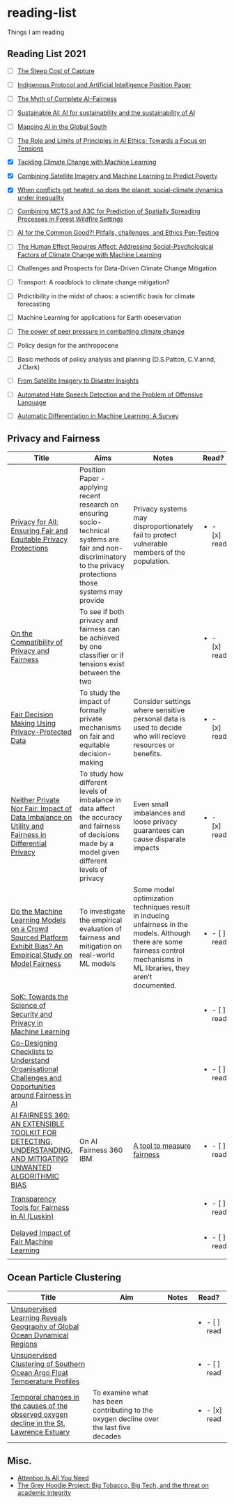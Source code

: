 # reading-list

Things I am reading 

## Reading List 2021

- [ ] [The Steep Cost of Capture](https://interactions.acm.org/archive/view/november-december-2021/the-steep-cost-of-capture)

- [ ] [Indigenous Protocol and Artificial Intelligence Position Paper](https://spectrum.library.concordia.ca/id/eprint/986506/)
- [ ] [The Myth of Complete AI-Fairness](https://arxiv.org/abs/2104.12544)
- [ ] [Sustainable AI: AI for sustainability and the sustainability of AI](https://link.springer.com/article/10.1007/s43681-021-00043-6)
- [ ] [Mapping AI in the Global South](https://points.datasociety.net/ai-in-the-global-south-sites-and-vocabularies-e3b67d631508)


- [ ] [The Role and Limits of Principles in AI Ethics: Towards a Focus on Tensions](https://dl.acm.org/doi/pdf/10.1145/3306618.3314289)
- [x] [Tackling Climate Change with Machine Learning](https://arxiv.org/pdf/1906.05433.pdf)
- [x]  [Combining Satellite Imagery and Machine Learning to Predict Poverty](http://science.sciencemag.org/content/353/6301/790.long)
- [x] [When conflicts get heated, so does the planet: social-climate dynamics under inequality](https://www.biorxiv.org/content/10.1101/2020.09.15.298760v1)
- [ ] [Combining MCTS and A3C for Prediction of Spatially Spreading Processes in Forest Wildfire Settings](https://uwaterloo.ca/scholar/sites/ca.scholar/files/mcrowley/files/Canadian_AI_forestfire_2.pdf)
- [ ] [AI for the Common Good?! Pitfalls, challenges, and Ethics Pen-Testing](https://arxiv.org/pdf/1810.12847.pdf)
- [ ] [The Human Effect Requires Affect: Addressing Social-Psychological Factors of Climate Change with Machine Learning](https://www.climatechange.ai/papers/neurips2020/76)
- [ ] Challenges and Prospects for Data-Driven Climate Change Mitigation
- [ ] Transport: A roadblock to climate change mitigation?
- [ ] Prdictibility in the midst of chaos: a scientific basis for climate forecasting
- [ ] Machine Learning for applications for Earth obeservation
- [ ] [The power of peer pressure in combatting climate change](https://www.greenbiz.com/blog/2010/01/19/power-peer-pressure-combatting-climate-change)
- [ ] Policy design for the anthropocene
- [ ] Basic methods of policy analysis and planning (D.S.Patton, C.V.annd, J.Clark)
- [ ] [From Satellite Imagery to Disaster Insights](https://aiforsocialgood.github.io/2018/pdfs/track1/23-From_Satellite_Imagery_to_Disaster_Insights.pdf)
- [ ] [Automated Hate Speech Detection and the Problem of Offensive Language](https://aiforsocialgood.github.io/2018/pdfs/track1/23-From_Satellite_Imagery_to_Disaster_Insights.pdf)
- [ ] [Automatic Differentiation in Machine Learning: A Survey](https://arxiv.org/abs/1502.05767)

## Privacy and Fairness

Title | Aims | Notes | Read?
--- | --- | --- | ---
[Privacy for All: Ensuring Fair and Equitable Privacy Protections](http://proceedings.mlr.press/v81/ekstrand18a/ekstrand18a.pdf) | Position Paper - applying recent research on ensuring socio-technical systems are fair and non-discriminatory to the privacy protections those systems may provide | Privacy systems may disproportionately fail to protect vulnerable members of the population. | <ul><li>- [x] read</li></ul>
[On the Compatibility of Privacy and Fairness](https://cpb-us-w2.wpmucdn.com/sites.gatech.edu/dist/c/679/files/2019/03/FairPrivate.pdf) | To see if both privacy and fairness can be achieved by one classifier or if tensions exist between the two | | <ul><li>- [x] read</li></ul>
[Fair Decision Making Using Privacy-Protected Data](https://arxiv.org/pdf/1905.12744.pdf) | To study the impact of formally private mechanisms on fair and equitable decision-making | Consider settings where sensitive personal data is used to decide who will recieve resources or benefits. | <ul><li>- [x] read</li></ul>
[Neither Private Nor Fair: Impact of Data Imbalance on Utility and Fairness in Differential Privacy](https://arxiv.org/pdf/2009.06389.pdf) | To study how different levels of imbalance in data affect the accuracy and fairness of decisions made by a model given different levels of privacy | Even small imbalances and loose privacy guarantees can cause disparate impacts | <ul><li>- [x] read</li></ul>
[Do the Machine Learning Models on a Crowd Sourced Platform Exhibit Bias? An Empirical Study on Model Fairness](https://arxiv.org/pdf/2005.12379.pdf) | To investigate the empirical evaluation of fairness and mitigation on real-world ML models | Some model optimization techniques result in inducing unfairness in the models. Although there are some fairness control mechanisms in ML libraries, they aren’t documented. | <ul><li>- [ ] read</li></ul>
[SoK: Towards the Science of Security and Privacy in Machine Learning](https://arxiv.org/pdf/1611.03814.pdf) | | | <ul><li>- [ ] read</li></ul>
[Co-Designing Checklists to Understand Organisational Challenges and Opportunities around Fairness in AI](http://www.jennwv.com/papers/checklists.pdf) | | | <ul><li>- [ ] read</li></ul>
[AI FAIRNESS 360: AN EXTENSIBLE TOOLKIT FOR DETECTING, UNDERSTANDING, AND MITIGATING UNWANTED ALGORITHMIC BIAS](https://arxiv.org/pdf/1810.01943.pdf) | On AI Fairness 360 IBM | [A tool to measure fairness](https://aif360.mybluemix.net/) | <ul><li>- [ ] read</li></ul>
[Transparency Tools for Fairness in AI (Luskin)](https://arxiv.org/abs/2007.04484) | | | <ul><li>- [ ] read</li></ul>
[Delayed Impact of Fair Machine Learning](https://bair.berkeley.edu/blog/2018/05/17/delayed-impact/?source=post_page---------------------------) | | | <ul><li>- [ ] read</li></ul>

## Ocean Particle Clustering

Title | Aim | Notes | Read?
--- | --- | --- | ---
[Unsupervised Learning Reveals Geography of Global Ocean Dynamical Regions](https://agupubs.onlinelibrary.wiley.com/doi/full/10.1029/2018EA000519) | | | <ul><li>- [ ] read</li></ul>
[Unsupervised Clustering of Southern Ocean Argo Float Temperature Profiles](https://agupubs.onlinelibrary.wiley.com/doi/full/10.1029/2018JC014629) | | | <ul><li>- [ ] read</li></ul>
[Temporal changes in the causes of the observed oxygen decline in the St. Lawrence Estuary](https://agupubs.onlinelibrary.wiley.com/doi/abs/10.1029/2020JC016577) | To examine what has been contributing to the oxygen decline over the last five decades | | <ul><li>- [x] read</li></ul> 

## Misc.
- [Attention Is All You Need](https://arxiv.org/abs/1706.03762)
- [The Grey Hoodie Project: Big Tobacco, Big Tech, and the threat
on academic integrity](https://arxiv.org/pdf/2009.13676.pdf)
